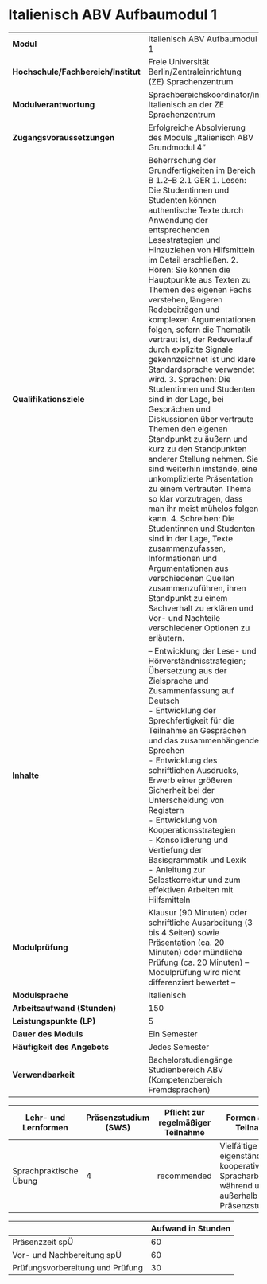 # Italienisch ABV Aufbaumodul 1
|                                    |   |
|------------------------------------|---|
|**Modul**                           | Italienisch ABV Aufbaumodul 1 |
|**Hochschule/Fachbereich/Institut** | Freie Universität Berlin/Zentraleinrichtung (ZE) Sprachenzentrum |
|**Modulverantwortung**              | Sprachbereichskoordinator/in Italienisch an der ZE Sprachenzentrum |
|**Zugangsvoraussetzungen**          | Erfolgreiche Absolvierung des Moduls „Italienisch ABV Grundmodul 4“ |
|**Qualifikationsziele**             | Beherrschung der Grundfertigkeiten im Bereich B 1.2–B 2.1 GER 1. Lesen: Die Studentinnen und Studenten können authentische Texte durch Anwendung der entsprechenden Lesestrategien und Hinzuziehen von Hilfsmitteln im Detail erschließen. 2. Hören: Sie können die Hauptpunkte aus Texten zu Themen des eigenen Fachs verstehen, längeren Redebeiträgen und komplexen Argumentationen folgen, sofern die Thematik vertraut ist, der Redeverlauf durch explizite Signale gekennzeichnet ist und klare Standardsprache verwendet wird. 3. Sprechen: Die Studentinnen und Studenten sind in der Lage, bei Gesprächen und Diskussionen über vertraute Themen den eigenen Standpunkt zu äußern und kurz zu den Standpunkten anderer Stellung nehmen. Sie sind weiterhin imstande, eine unkomplizierte Präsentation zu einem vertrauten Thema so klar vorzutragen, dass man ihr meist mühelos folgen kann. 4. Schreiben: Die Studentinnen und Studenten sind in der Lage, Texte zusammenzufassen, Informationen und Argumentationen aus verschiedenen Quellen zusammenzuführen, ihren Standpunkt zu einem Sachverhalt zu erklären und Vor- und Nachteile verschiedener Optionen zu erläutern. |
|**Inhalte**                         | – Entwicklung der Lese- und Hörverständnisstrategien; Übersetzung aus der Zielsprache und Zusammenfassung auf Deutsch<br>- Entwicklung der Sprechfertigkeit für die Teilnahme an Gesprächen und das zusammenhängende Sprechen<br>- Entwicklung des schriftlichen Ausdrucks, Erwerb einer größeren Sicherheit bei der Unterscheidung von Registern<br>- Entwicklung von Kooperationsstrategien<br>- Konsolidierung und Vertiefung der Basisgrammatik und Lexik<br>- Anleitung zur Selbstkorrektur und zum effektiven Arbeiten mit Hilfsmitteln |
|**Modulprüfung**                    | Klausur (90 Minuten) oder schriftliche Ausarbeitung (3 bis 4 Seiten) sowie Präsentation (ca. 20 Minuten) oder mündliche Prüfung (ca. 20 Minuten) – Modulprüfung wird nicht differenziert bewertet – |
|**Modulsprache**                    | Italienisch |
|**Arbeitsaufwand (Stunden)**        | 150 |
|**Leistungspunkte (LP)**            | 5 |
|**Dauer des Moduls**                | Ein Semester |
|**Häufigkeit des Angebots**         | Jedes Semester |
|**Verwendbarkeit**                  | Bachelorstudiengänge Studienbereich ABV<br>(Kompetenzbereich Fremdsprachen) |

| Lehr- und Lernformen | Präsenzstudium <br> (SWS) | Pflicht zur regelmäßiger Teilnahme | Formen aktiver Teilnahme |
| ---------------------|---------------------------|------------------------------------|------------------------- |
| Sprachpraktische Übung | 4                         | recommended                        | Vielfältige eigenständige und kooperative Spracharbeit während und außerhalb der Präsenzstudienzeit |

|   | Aufwand in Stunden |
| - |--------------------|
| Präsenzzeit spÜ                          | 60    |
| Vor- und Nachbereitung spÜ               | 60    |
| Prüfungsvorbereitung und Prüfung         | 30    |
